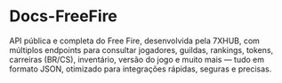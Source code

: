 # Docs-FreeFire
API pública e completa do Free Fire, desenvolvida pela 7XHUB, com múltiplos endpoints para consultar jogadores, guildas, rankings, tokens, carreiras (BR/CS), inventário, versão do jogo e muito mais — tudo em formato JSON, otimizado para integrações rápidas, seguras e precisas.
